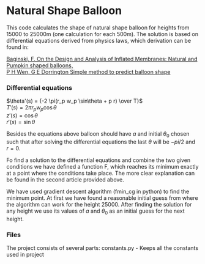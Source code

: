 # Natural Shape Balloon

This code calculates the shape of natural shape balloon for heights from 15000 to 25000m (one calculation for each 500m). The solution is based on differential equations derived from physics laws, which derivation can be found in:

[Baginski, F. On the Design and Analysis of Inflated Membranes: Natural and Pumpkin shaped balloons,](https://www.jstor.org/stable/4096199)\
[P H Wen, G E Dorrington Simple method to predict balloon shape](https://sci-hub.se/10.1243/09544100JAERO690)

### Differential equations
$\theta'(s) = {-2 \pi(r_p w_p \sin\theta + p r) \over T}$ \
$T'(s) = 2 \pi r_p w_p \cos\theta$ \
$z'(s) = \cos\theta$ \
$r'(s) = \sin\theta$ 

Besides the equations above balloon should have $a$ and initial $\theta_0$ chosen such that after solving the differential equations the last $\theta$ will be $-pi/2$ and $r = 0$.

Fo find a solution to the differential equations and combine the two given conditions we have defined a function F, which reaches its minimum exactly at a point where the conditions take place. The more clear explanation can be found in the second article provided above.

We have used gradient descent algorithm (fmin_cg in python) to find the minimum point. At first we have found a reasonable initial guess from where the algorithm can work for the height 25000. After finding the solution for any height we use its values of $a$ and $\theta_0$ as an initial guess for the next height.

### Files
The project consists of several parts:
  constants.py - Keeps all the constants used in project
  
